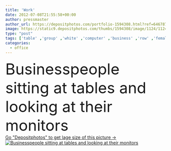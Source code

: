```yaml
---
title: 'Work'
date: 2012-07-08T21:55:58+00:00
author: pressmaster
author_url: https://depositphotos.com/portfolio-1594308.html?ref=64678756
image: https://static9.depositphotos.com/thumbs/1594308/image/1124/11241129/api_thumb_450.jpg?forcejpeg=true
type: "post"
tags: ['table' ,'group' ,'white' ,'computer' ,'business' ,'row' ,'female' ,'sitting' ,'young' ,'people' ,'man' ,'tech' ,'technology' ,'line' ,'office' ,'indoor' ,'woman' ,'keyboard' ,'keypad' ,'working' ,'monitor' ,'pc' ,'professional' ,'work' ,'businessman' ,'room' ,'education' ,'looking' ,'attention' ,'busy' ,'study' ,'student' ,'serious' ,'team' ,'worker' ,'At' ,'teamwork' ,'workers' ,'workplace' ,'Adults' ,'successful' ,'place' ,'businesswoman' ,'confident' ,'businesspeople' ,'computing' ,'collar' ,'IT' ,'class' ,'tables' ]
categories: 
  - office
---
```

<div aling="center">
            <font size="60"> Businesspeople sitting at tables and looking at their monitors</font>   
</div>
<div>
    <a href='https://static9.depositphotos.com/thumbs/1594308/image/1124/11241129/api_thumb_450.jpg?forcejpeg=true?ref=64678756' target=_blank > Go "Depositphotos" to get lage size of this picture ->
        <img href='https://static9.depositphotos.com/thumbs/1594308/image/1124/11241129/api_thumb_450.jpg?forcejpeg=true?ref=64678756' src='https://static9.depositphotos.com/1594308/1124/i/950/depositphotos_11241129-stock-photo-work.jpg?forcejpeg=true' alt='Businesspeople sitting at tables and looking at their monitors' >
    </a>
</div>
